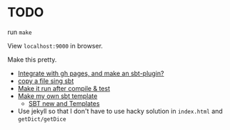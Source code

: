 # TODO

run `make`

View `localhost:9000` in browser.

Make this pretty.

- [Integrate with gh pages, and make an sbt-plugin?][1]
- [copy a file sing sbt][2]
- [Make it run after compile & test][3]
- [Make my own sbt template][4]
    - [SBT new and Templates][5]
- Use jekyll so that I don't have to use hacky solution in `index.html` 
  and `getDict/getDice`

[1]: https://github.com/pme123/github-pages-demo
[2]: https://stackoverflow.com/questions/8554992/how-to-attach-custom-task-to-execute-before-the-test-task-in-sbt
[3]: https://www.scala-sbt.org/1.0/docs/Custom-Settings.html
[4]: http://www.foundweekends.org/giter8/template.html
[5]: https://www.scala-sbt.org/1.x/docs/sbt-new-and-Templates.html
